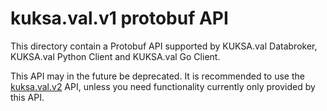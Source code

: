 # kuksa.val.v1 protobuf API

This directory contain a Protobuf API supported by KUKSA.val Databroker, KUKSA.val Python Client and KUKSA.val Go Client.

This API may in the future be deprecated. It is recommended to use
the [kuksa.val.v2](https://github.com/eclipse-kuksa/kuksa-databroker/tree/main/proto/kuksa/val/v2) API, unless you need
functionality currently only provided by this API.
